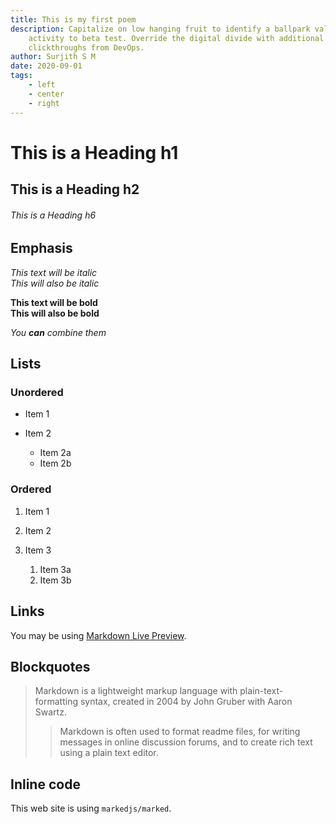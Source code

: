 ```yaml
---
title: This is my first poem
description: Capitalize on low hanging fruit to identify a ballpark value added
    activity to beta test. Override the digital divide with additional
    clickthroughs from DevOps.
author: Surjith S M
date: 2020-09-01
tags:
    - left
    - center
    - right
---
```


# This is a Heading h1

## This is a Heading h2

###### This is a Heading h6

## Emphasis

_This text will be italic_\
_This will also be italic_

**This text will be bold**\
**This will also be bold**

_You **can** combine them_

## Lists

### Unordered

-   Item 1
-   Item 2

    -   Item 2a
    -   Item 2b

### Ordered

1. Item 1
2. Item 2
3. Item 3

    1. Item 3a
    2. Item 3b

## Links

You may be using [Markdown Live Preview](https://markdownlivepreview.com/).

## Blockquotes

> Markdown is a lightweight markup language with plain-text-formatting syntax, created in 2004 by John Gruber with Aaron Swartz.
>
> > Markdown is often used to format readme files, for writing messages in online discussion forums, and to create rich text using a plain text editor.

## Inline code

This web site is using `markedjs/marked`.

